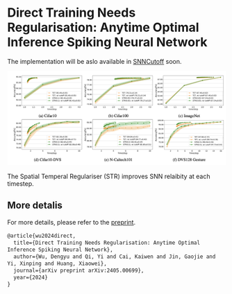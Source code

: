 # Direct Training Needs Regularisation: Anytime Optimal Inference Spiking Neural Network

The implementation will be aslo available in [SNNCutoff](https://github.com/Dengyu-Wu/snncutoff) soon.

<p align="center">
<img src="./docs/results.png" width="800">
</p>

The Spatial Temperal Regulariser (STR) improves SNN relaibity at each timestep. 

## More detalis
For more details, please refer to the <a href="https://arxiv.org/abs/2405.00699">preprint</a>.

```
@article{wu2024direct,
  title={Direct Training Needs Regularisation: Anytime Optimal Inference Spiking Neural Network},
  author={Wu, Dengyu and Qi, Yi and Cai, Kaiwen and Jin, Gaojie and Yi, Xinping and Huang, Xiaowei},
  journal={arXiv preprint arXiv:2405.00699},
  year={2024}
}
```
